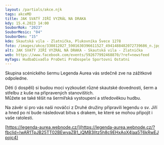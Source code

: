 ```yaml
---
layout: /partials/akce.njk
tags: akceMD
title: JAK SVATÝ JIŘÍ VYZRÁL NA DRAKA
kdy: 15.4.2023 14:00
SouborRok: "2023"
SouborMesic: "04"
SouborDen: "15"
kde: Skautská vila - Zlatnička, Plukovníka Švece 1278
foto: /images/akce/330812027_5901630396611527_4941488482072739686_n.jpg
alt: JAK SVATÝ JIŘÍ VYZRÁL NA DRAKA - Skautská vila - Zlatnička
web: https://www.facebook.com/events/592677992468870/?ref=newsfeed
myTags: HudbaDivadlo ProDeti ProDospele Sportovni Ostatni
---
```

<!--StartFragment-->

Skupina scénického šermu Legenda Aurea vás srdečně zve na zážitkové odpoledne.

Děti (i dospělí) si budou moci vyzkoušet různé skautské dovednosti, šerm a střelbu z kuše na připravených stanovištích.\
Můžete se také těšit na šermířská vystoupení a středověkou hudbu.

Na závěr si pro vás naši nováčci z Druhé družiny připravili legendu o sv. Jiří a hned po ní bude následovat bitva s drakem, ke které se mohou připojit i vaše ratolesti.

[https://legenda-aurea.webnode.cz/](https://legenda-aurea.webnode.cz/?fbclid=IwAR1TpJB25TT02BEwvaZB1_iQMB3Iltz5h8c9EHxAoX4laa5T6kRwEJpojc4)

<!--EndFragment-->